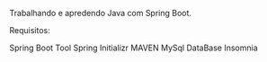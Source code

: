 Trabalhando e apredendo Java com Spring Boot.

Requisitos:


Spring Boot Tool
Spring Initializr
MAVEN
MySql DataBase
Insomnia

